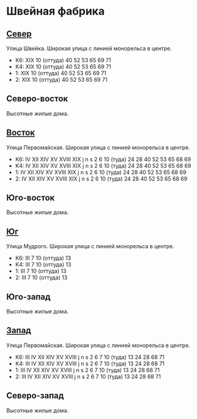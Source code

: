 # Швейная фабрика

## [Север](./400080.md)

Улица Швейка.
Широкая улица с линией монорельса в центре.

* K6:   XIX
        10 (оттуда) 40  52  53  65  69  71
* K4:   XIX
        10 (оттуда) 40  52  53  65  69  71
* 1:    XIX
        10 (оттуда) 40  52  53  65  69  71
* 2:    XIX
        10 (оттуда) 40  52  53  65  69  71

## Северо-восток

Высотные жилые дома.

## [Восток](./410090.md)

Улица Первомайская.
Широкая улица с линией монорельса в центре.

* K6:   IV  XII XIV XV  XVIII   XIX
        j   n   s
        2   6   10 (туда)   24  28  40  52  53  65  68  69
* K4:   IV  XII XIV XV  XVIII   XIX
        j   n   s
        2   6   10 (туда)   24  28  40  52  53  65  68  69
* 1:    IV  XII XIV XV  XVIII   XIX
        j   n   s
        2   6   10 (туда)   24  28  40  52  53  65  68  69
* 2:    IV  XII XIV XV  XVIII   XIX
        j   n   s
        2   6   10 (туда)   24  28  40  52  53  65  68  69

## Юго-восток

Высотные жилые дома.

## [Юг](./10400095.md)

Улица Мудрого.
Широкая улица с линией монорельса в центре.

* K6:   III
        7   10 (оттуда) 13
* K4:   III
        7   10 (оттуда) 13
* 1:    III
        7   10 (оттуда) 13
* 2:    III
        7   10 (оттуда) 13

## Юго-запад

Высотные жилые дома.

## [Запад](./10390090.md)

Улица Первомайская.
Широкая улица с линией монорельса в центре.

* K6:   III IV  XII XIV XV  XVIII
        j   n   s
        2   6   7   10 (туда)   13  24  28  68  71
* K4:   III IV  XII XIV XV  XVIII
        j   n   s
        2   6   7   10 (туда)   13  24  28  68  71
* 1:    III IV  XII XIV XV  XVIII
        j   n   s
        2   6   7   10 (туда)   13  24  28  68  71
* 2:    III IV  XII XIV XV  XVIII
        j   n   s
        2   6   7   10 (туда)   13  24  28  68  71

## Северо-запад

Высотные жилые дома.
